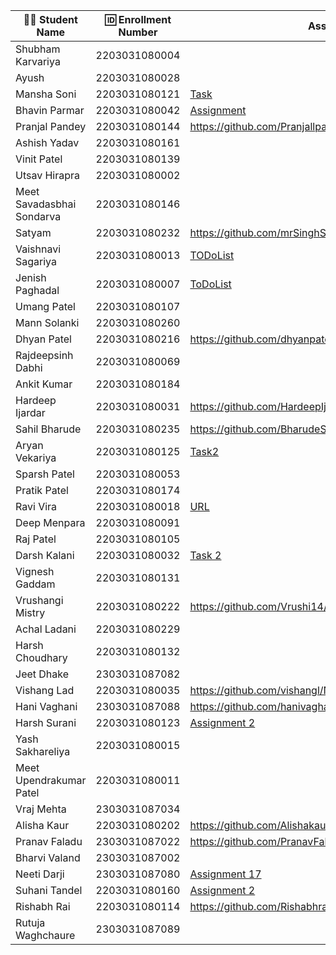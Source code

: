 | 👩‍🎓 Student Name | 🆔 Enrollment Number | Assignment 17 URL | GitHub Repo |
|-----------------|-------------------|------------|-------------|
| Shubham Karvariya | 2203031080004 | | |
| Ayush | 2203031080028 | | |
| Mansha Soni | 2203031080121 | [Task](https://github.com/mansha-6/NodeJS101/blob/main/todo.js)|[Github](https://github.com/mansha-6/NodeJS101) |
| Bhavin Parmar | 2203031080042 |[Assignment](https://github.com/bhavinSOL/NodeJS_Task/blob/main/TODO/main.js) |[GitHub](https://github.com/bhavinSOL/NodeJS_Task) |
| Pranjal Pandey | 2203031080144 |https://github.com/Pranjallpandey1504/NodeJS101/blob/main/todo.js | https://github.com/Pranjallpandey1504/NodeJS101|
| Ashish Yadav | 2203031080161 | | |
| Vinit Patel | 2203031080139 | | |
| Utsav Hirapra | 2203031080002 | | |
| Meet Savadasbhai Sondarva | 2203031080146 | | |
| Satyam | 2203031080232 |https://github.com/mrSinghSatyam/OpenTalkJS/blob/main/todo.js |https://github.com/mrSinghSatyam/OpenTalkJS |
| Vaishnavi Sagariya | 2203031080013 | [TODoList](https://github.com/sagariyavaishnavi/NodeJS101/blob/main/ToDoList/app.js)|[Github](https://github.com/sagariyavaishnavi/NodeJS101) |
| Jenish Paghadal | 2203031080007 |[ToDoList](https://github.com/ItsJESH/NodeJS101/blob/main/ToDoList/index.js) |[Github](https://github.com/ItsJESH/NodeJS101/) |
| Umang Patel | 2203031080107 | | |
| Mann Solanki | 2203031080260 | | |
| Dhyan Patel | 2203031080216 |https://github.com/dhyanpatel3/NodeJS101/blob/main/todo.js | https://github.com/dhyanpatel3/NodeJS101|
| Rajdeepsinh Dabhi | 2203031080069 | | |
| Ankit Kumar | 2203031080184 | | |
| Hardeep Ijardar | 2203031080031 |https://github.com/HardeepIjardar/GenAI/blob/main/todo.js|https://github.com/HardeepIjardar/GenAI|
| Sahil Bharude | 2203031080235 | https://github.com/BharudeSahil/Node_101/blob/main/index.js | https://github.com/BharudeSahil/Node_101 |
| Aryan Vekariya | 2203031080125 |[Task2](https://github.com/aaryanvekariya/Node-JS/blob/node-q2/todo.js)|[Repository](https://github.com/aaryanvekariya/Node-JS/tree/node-q2)|
| Sparsh Patel | 2203031080053 | | |
| Pratik Patel | 2203031080174 | | |
| Ravi Vira | 2203031080018 |[URL](https://github.com/Ravi-vira/OpenTalkJS/blob/TODO/Todo.js) |[git](https://github.com/Ravi-vira/OpenTalkJS/tree/TODO) |
| Deep Menpara | 2203031080091 | | |
| Raj Patel | 2203031080105 | | |
| Darsh Kalani | 2203031080032 | [Task 2](https://github.com/Darshkalani28/NodeJS101/blob/node-q1/todo.js) | [Repo](https://github.com/Darshkalani28/NodeJS101/blob/node-q1)|
| Vignesh Gaddam | 2203031080131 | | |
| Vrushangi Mistry | 2203031080222 | https://github.com/Vrushi14/OpenTalkJS/blob/main/todo.js| https://github.com/Vrushi14/OpenTalkJS/tree/main|
| Achal Ladani | 2203031080229 | | |
| Harsh Choudhary | 2203031080132 | | |
| Jeet Dhake | 2303031087082 | | |
| Vishang Lad | 2203031080035 |https://github.com/vishangl/NodeJS101/blob/main/Todo.js |https://github.com/vishangl/NodeJS101 |
| Hani Vaghani | 2303031087088 |https://github.com/hanivaghani/NodeJS101/blob/main/todo.js|https://github.com/hanivaghani/NodeJS101|
| Harsh Surani | 2203031080123 | [Assignment 2](https://github.com/suraniharsh/NodeJS101/blob/main/todo.js) | [Github](https://github.com/suraniharsh/NodeJS101) |
| Yash Sakhareliya | 2203031080015 | | |
| Meet Upendrakumar Patel | 2203031080011 | | |
| Vraj Mehta | 2303031087034 | | |
| Alisha Kaur | 2203031080202 |https://github.com/Alishakaur431/NodeJS101/blob/main/index.js | https://github.com/Alishakaur431/NodeJS101|
| Pranav Faladu | 2303031087022 |https://github.com/PranavFaladu/NODEJS101/blob/main/todo.js|https://github.com/PranavFaladu/NODEJS101/tree/main|
| Bharvi Valand | 2303031087002 | | |
| Neeti Darji | 2303031087080 |[Assignment 17](https://github.com/Neetidarji/NodeJS101/blob/main/todo.js)|[Github](https://github.com/Neetidarji/NodeJS101)|
| Suhani Tandel | 2203031080160 |[Assignment 2](https://github.com/SuhaniTandel/NodeJS101/blob/main/todo.js) |[Github](https://github.com/SuhaniTandel/NodeJS101) |
| Rishabh Rai | 2203031080114 | https://github.com/Rishabhrai29/NodeJS101/blob/main/todo.js|https://github.com/Rishabhrai29/NodeJS101 |
| Rutuja Waghchaure | 2303031087089 | | |
